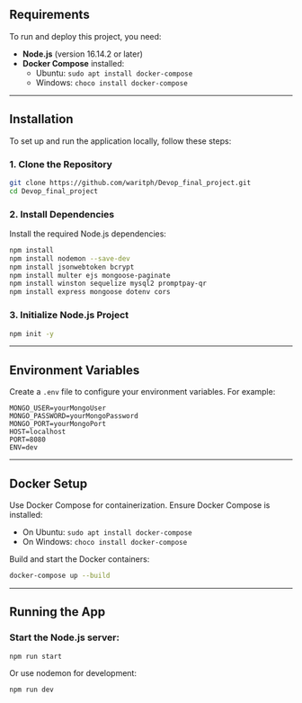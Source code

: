 
## Requirements
To run and deploy this project, you need:
- **Node.js** (version 16.14.2 or later)
- **Docker Compose** installed:
  - Ubuntu: `sudo apt install docker-compose`
  - Windows: `choco install docker-compose`

---

## Installation
To set up and run the application locally, follow these steps:

### 1. Clone the Repository
```bash
git clone https://github.com/waritph/Devop_final_project.git
cd Devop_final_project
```

### 2. Install Dependencies
Install the required Node.js dependencies:
```bash
npm install
npm install nodemon --save-dev
npm install jsonwebtoken bcrypt
npm install multer ejs mongoose-paginate
npm install winston sequelize mysql2 promptpay-qr
npm install express mongoose dotenv cors
```

### 3. Initialize Node.js Project
```bash
npm init -y
```

---

## Environment Variables
Create a `.env` file to configure your environment variables. For example:
```env
MONGO_USER=yourMongoUser
MONGO_PASSWORD=yourMongoPassword
MONGO_PORT=yourMongoPort
HOST=localhost
PORT=8080
ENV=dev
```

---

## Docker Setup
Use Docker Compose for containerization. Ensure Docker Compose is installed:
- On Ubuntu: `sudo apt install docker-compose`
- On Windows: `choco install docker-compose`

Build and start the Docker containers:
```bash
docker-compose up --build
```

---

## Running the App
### Start the Node.js server:
```bash
npm run start
```
Or use nodemon for development:
```bash
npm run dev
```

